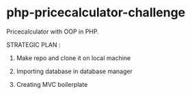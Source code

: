 # php-pricecalculator-challenge
Pricecalculator with OOP in PHP.

STRATEGIC PLAN :

1. Make repo and clone it on local machine

2. Importing database in database manager

3. Creating MVC boilerplate

